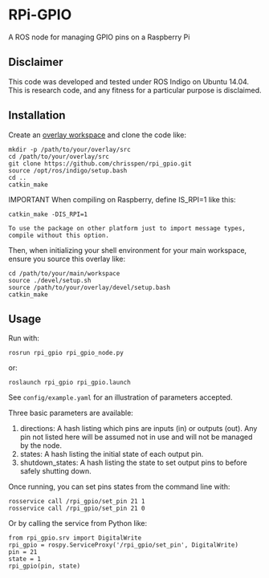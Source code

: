 RPi-GPIO
========

A ROS node for managing GPIO pins on a Raspberry Pi

Disclaimer
----------

This code was developed and tested under ROS Indigo on Ubuntu 14.04. This is research code, and any fitness for a particular purpose is disclaimed.

Installation
------------

Create an [overlay workspace](http://wiki.ros.org/catkin/Tutorials/workspace_overlaying) and clone the code like:

    mkdir -p /path/to/your/overlay/src
    cd /path/to/your/overlay/src
    git clone https://github.com/chrisspen/rpi_gpio.git
    source /opt/ros/indigo/setup.bash
    cd ..
    catkin_make
    
IMPORTANT
    When compiling on Raspberry, define IS_RPI=1 like this:
	
    catkin_make -DIS_RPI=1	
    
    To use the package on other platform just to import message types, compile without this option.

Then, when initializing your shell environment for your main workspace, ensure you source this overlay like:

    cd /path/to/your/main/workspace
    source ./devel/setup.sh
    source /path/to/your/overlay/devel/setup.bash
    catkin_make

Usage
-----

Run with:

    rosrun rpi_gpio rpi_gpio_node.py

or:

    roslaunch rpi_gpio rpi_gpio.launch

See `config/example.yaml` for an illustration of parameters accepted.

Three basic parameters are available:

1. directions: A hash listing which pins are inputs (in) or outputs (out). Any pin not listed here will be assumed not in use and will not be managed by the node.
2. states: A hash listing the initial state of each output pin.
3. shutdown_states: A hash listing the state to set output pins to before safely shutting down.

Once running, you can set pins states from the command line with:

    rosservice call /rpi_gpio/set_pin 21 1
    rosservice call /rpi_gpio/set_pin 21 0

Or by calling the service from Python like:

    from rpi_gpio.srv import DigitalWrite
    rpi_gpio = rospy.ServiceProxy('/rpi_gpio/set_pin', DigitalWrite)
    pin = 21
    state = 1
    rpi_gpio(pin, state)
